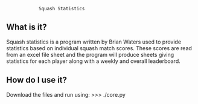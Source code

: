                 Squash Statistics

What is it?
-----------

Squash statistics is a program written by Brian Waters used
to provide statistics based on individual squash match scores.
These scores are read from an excel file sheet and the program
will produce sheets giving statistics for each player along with
a weekly and overall leaderboard.

How do I use it?
----------------

Download the files and run using:
    >>> ./core.py

